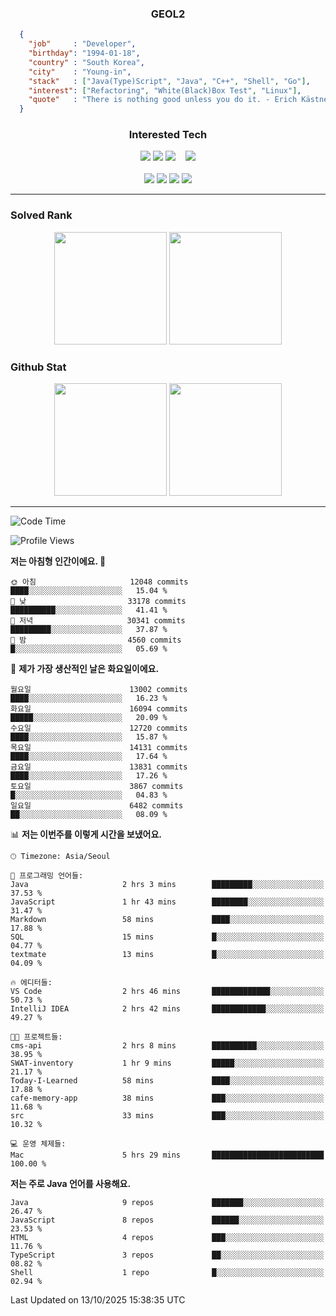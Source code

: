 <div align="center">

  ### GEOL2
</div>

```json
  {
    "job"     : "Developer",
    "birthday": "1994-01-18",
    "country" : "South Korea",
    "city"    : "Young-in",
    "stack"   : ["Java(Type)Script", "Java", "C++", "Shell", "Go"],
    "interest": ["Refactoring", "White(Black)Box Test", "Linux"], 
    "quote"   : "There is nothing good unless you do it. - Erich Kästner"
  }
  ```
  
<div align="center">
  
  ### Interested Tech
  
  <!-- <img src="https://img.shields.io/badge/Laravel-F05340?style=flat-square&logo=Laravel&logoColor=white"> -->
  <img src="https://img.shields.io/badge/SpringBoot-6DB33F?style=flat-square&logo=SpringBoot&logoColor=white">
  <!-- <img src="https://img.shields.io/badge/-NestJs-ea2845?style=flat-square&logo=nestjs&logoColor=white"> -->
  <!-- <img src="https://img.shields.io/badge/Express-000000?style=flat-square&logo=Express&logoColor=white"> -->
  <!-- <img src="https://img.shields.io/badge/Three.js-000000?style=flat-square&logo=Three.js&logoColor=white"> -->
  <img src="https://img.shields.io/badge/React-61DAFB?style=flat-square&logo=React&logoColor=black">
  <!-- <img src="https://img.shields.io/badge/next.js-000000?style=flat-square&logo=nextdotjs&logoColor=white"> -->
  <img src="https://img.shields.io/badge/OpenAI-%23412991?style=flat-square&logo=openai&logoColor=white">
  &nbsp;&nbsp;
  <!-- <br><br> -->
  
  <img src="https://img.shields.io/badge/junit-%23E33332?style=flat-square&logo=junit5&logoColor=white">
  <!-- <img src="https://img.shields.io/badge/Jest-323330?style=flat-square&logo=Jest&logoColor=white"> -->
  <br><br>
  
  <img src="https://img.shields.io/badge/Java-ED8B00?style=flat-square&logo=openjdk&logoColor=white">
  <img src="https://img.shields.io/badge/JavaScript-F7DF1E?style=flat-square&logo=JavaScript&logoColor=black">
  <img src="https://img.shields.io/badge/TypeScript-007acc?style=flat-square&logo=TypeScript&logoColor=black">
  <img src="https://img.shields.io/badge/Go-00ADD8?logo=Go&logoColor=white&style=flat-square">
  <!-- <img src="https://img.shields.io/badge/MySQL-4479A1?style=flat-square&logo=mysql&logoColor=white"><br> -->

</div>

------------

  ### Solved Rank
  
  <div align="center">
    <img height="180em" src="https://mazassumnida.wtf/api/v2/generate_badge?boj=geol2">
    <img height="180em" src="https://leetcard.jacoblin.cool/Geol2?theme=light&font=Gugi&border=0&radius=20">
  </div>
  
  ### Github Stat 
  <div align="center">
    <img height="180em" src="https://github-readme-stats-omega-five-90.vercel.app/api/?username=geol2&show_icons=true&theme=dark">
    <img height="180em" src="https://github-readme-stats-omega-five-90.vercel.app/api/top-langs/?username=geol2&show_icons=true&hide=cmake,EJS,css,scss,html,VUE&layout=compact&theme=dark&exclude_repo=raspi-web&count_private=true&langs_count=10">
  </div>
  
------------

  <!--START_SECTION:waka-->
![Code Time](http://img.shields.io/badge/Code%20Time-4%2C471%20hrs%208%20mins-blue)

![Profile Views](http://img.shields.io/badge/Profile%20Views-17-blue)

**저는 아침형 인간이에요. 🐤** 

```text
🌞 아침                     12048 commits       ████░░░░░░░░░░░░░░░░░░░░░   15.04 % 
🌆 낮　                     33178 commits       ██████████░░░░░░░░░░░░░░░   41.41 % 
🌃 저녁                     30341 commits       █████████░░░░░░░░░░░░░░░░   37.87 % 
🌙 밤　                     4560 commits        █░░░░░░░░░░░░░░░░░░░░░░░░   05.69 % 
```
📅 **제가 가장 생산적인 날은 화요일이에요.** 

```text
월요일                      13002 commits       ████░░░░░░░░░░░░░░░░░░░░░   16.23 % 
화요일                      16094 commits       █████░░░░░░░░░░░░░░░░░░░░   20.09 % 
수요일                      12720 commits       ████░░░░░░░░░░░░░░░░░░░░░   15.87 % 
목요일                      14131 commits       ████░░░░░░░░░░░░░░░░░░░░░   17.64 % 
금요일                      13831 commits       ████░░░░░░░░░░░░░░░░░░░░░   17.26 % 
토요일                      3867 commits        █░░░░░░░░░░░░░░░░░░░░░░░░   04.83 % 
일요일                      6482 commits        ██░░░░░░░░░░░░░░░░░░░░░░░   08.09 % 
```


📊 **저는 이번주를 이렇게 시간을 보냈어요.** 

```text
🕑︎ Timezone: Asia/Seoul

💬 프로그래밍 언어들: 
Java                     2 hrs 3 mins        █████████░░░░░░░░░░░░░░░░   37.53 % 
JavaScript               1 hr 43 mins        ████████░░░░░░░░░░░░░░░░░   31.47 % 
Markdown                 58 mins             ████░░░░░░░░░░░░░░░░░░░░░   17.88 % 
SQL                      15 mins             █░░░░░░░░░░░░░░░░░░░░░░░░   04.77 % 
textmate                 13 mins             █░░░░░░░░░░░░░░░░░░░░░░░░   04.09 % 

🔥 에디터들: 
VS Code                  2 hrs 46 mins       █████████████░░░░░░░░░░░░   50.73 % 
IntelliJ IDEA            2 hrs 42 mins       ████████████░░░░░░░░░░░░░   49.27 % 

🐱‍💻 프로젝트들: 
cms-api                  2 hrs 8 mins        ██████████░░░░░░░░░░░░░░░   38.95 % 
SWAT-inventory           1 hr 9 mins         █████░░░░░░░░░░░░░░░░░░░░   21.17 % 
Today-I-Learned          58 mins             ████░░░░░░░░░░░░░░░░░░░░░   17.88 % 
cafe-memory-app          38 mins             ███░░░░░░░░░░░░░░░░░░░░░░   11.68 % 
src                      33 mins             ███░░░░░░░░░░░░░░░░░░░░░░   10.32 % 

💻 운영 체제들: 
Mac                      5 hrs 29 mins       █████████████████████████   100.00 % 
```

**저는 주로 Java 언어를 사용해요.** 

```text
Java                     9 repos             ███████░░░░░░░░░░░░░░░░░░   26.47 % 
JavaScript               8 repos             ██████░░░░░░░░░░░░░░░░░░░   23.53 % 
HTML                     4 repos             ███░░░░░░░░░░░░░░░░░░░░░░   11.76 % 
TypeScript               3 repos             ██░░░░░░░░░░░░░░░░░░░░░░░   08.82 % 
Shell                    1 repo              █░░░░░░░░░░░░░░░░░░░░░░░░   02.94 % 
```




 Last Updated on 13/10/2025 15:38:35 UTC
<!--END_SECTION:waka-->

<div align="center">
  
  <!-- [![Hits](https://hits.seeyoufarm.com/api/count/incr/badge.svg?url=https%3A%2F%2Fgithub.com%2Fgeol2&count_bg=%2379C83D&title_bg=%23555555&icon=myspace.svg&icon_color=%23E7E7E7&title=hits&edge_flat=false)](https://hits.seeyoufarm.com) -->
  
</div>

<!--
**Geol2/Geol2** is a ✨ _special_ ✨ repository because its `README.md` (this file) appears on your GitHub profile.

Here are some ideas to get you started:
- 🔭 I’m currently working on ...
- 🌱 I’m currently learning ...
- 👯 I’m looking to collaborate on ...
- 🤔 I’m looking for help with ...
- 💬 Ask me about ...
- 📫 How to reach me: ...
- 😄 Pronouns: ...
- ⚡ Fun fact: ...
-->

